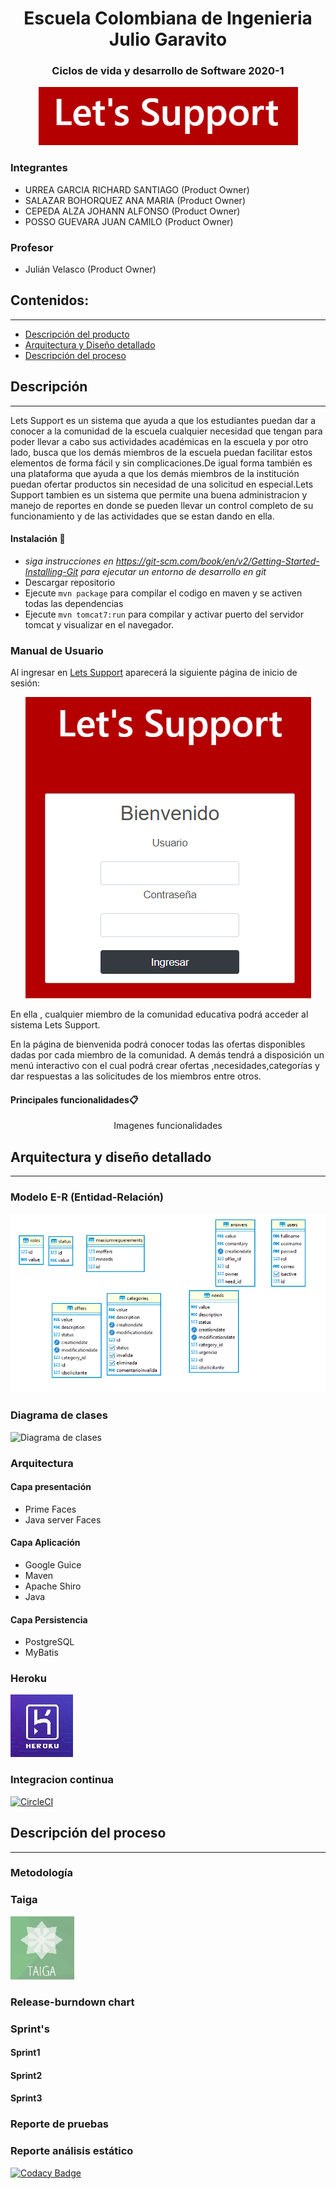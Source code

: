 <h1 align="center">Escuela Colombiana de Ingenieria Julio Garavito</h1>
<h3 align="center">Ciclos de vida y desarrollo de Software 2020-1</h3> 
<p align="center"><img src="https://github.com/Let-s-support/2021-1-PROYCVDS-LetsSupport/blob/master/Assets/Images/login.PNG"/></p> 

### Integrantes

- URREA GARCIA RICHARD SANTIAGO (Product Owner)
- SALAZAR BOHORQUEZ ANA MARIA (Product Owner)
- CEPEDA ALZA JOHANN ALFONSO (Product Owner)
- POSSO GUEVARA JUAN CAMILO (Product Owner)

### Profesor
+ Julián Velasco (Product Owner)


## Contenidos:
---
- [Descripción del producto](#Descripción)
- [Arquitectura y Diseño detallado](#Arquitectura-y-diseño-detallado)
- [Descripción del proceso](#Descripción-del-proceso)

## Descripción
---
Lets Support  es  un sistema  que ayuda a que los estudiantes puedan dar a conocer a la comunidad de la escuela cualquier necesidad que tengan para poder llevar a cabo sus actividades académicas en la escuela y por otro lado, busca que los demás miembros de la escuela puedan facilitar estos elementos de forma fácil y sin complicaciones.De  igual forma también es una  plataforma que ayuda a que los demás miembros de la institución puedan ofertar productos sin necesidad de una solicitud en especial.Lets Support tambien es un sistema que permite una buena administracion y manejo de reportes en donde se pueden llevar un control completo de su funcionamiento y de las actividades que se estan dando en ella.
#### Instalación 🔧
* *siga instrucciones en https://git-scm.com/book/en/v2/Getting-Started-Installing-Git para ejecutar un entorno de desarrollo en git*
* Descargar repositorio 
* Ejecute `mvn package` para compilar el codigo en maven y se activen todas las dependencias
* Ejecute `mvn tomcat7:run` para compilar y activar puerto del servidor tomcat y visualizar en el navegador.
### Manual de Usuario
Al ingresar en [Lets Support](https://letssupport.herokuapp.com/app/login.xhtml) aparecerá la siguiente página de inicio de sesión:
<p align="center"><img src="https://github.com/Let-s-support/2021-1-PROYCVDS-LetsSupport/blob/master/Assets/Images/log.PNG"/></p> 
En ella , cualquier miembro de la comunidad educativa podrá acceder al sistema Lets Support.

En la página de bienvenida podrá conocer todas las ofertas disponibles dadas por cada miembro de la comunidad. A demás tendrá a disposición un menú interactivo con el cual podrá crear ofertas ,necesidades,categorías y dar respuestas a las solicitudes de los miembros entre otros.  
#### Principales funcionalidades📋
<p align="center"> Imagenes funcionalidades</p>

## Arquitectura y diseño detallado
---
### Modelo E-R (Entidad-Relación)
![ModeloER](https://github.com/Let-s-support/2021-1-PROYCVDS-LetsSupport/blob/master/Assets/Images/ER.PNG)
### Diagrama de clases
![Diagrama de clases](https://github.com/Let-s-support/2021-1-PROYCVDS-LetsSupport/blob/master/Assets/Images/DClases.PNG)
### Arquitectura
#### Capa presentación
*  Prime Faces
*  Java server Faces
#### Capa Aplicación
*  Google Guice 
*  Maven 
*  Apache Shiro 
*  Java
#### Capa Persistencia
*  PostgreSQL
*  MyBatis
### Heroku
[![Heroku](Assets/Images/heroku.jpg)](https://letssupport.herokuapp.com/app/login.xhtml)
### Integracion continua
[![CircleCI](https://circleci.com/gh/Let-s-support/2021-1-PROYCVDS-LetsSupport.svg?style=svg)](https://app.circleci.com/pipelines/github/Let-s-support/2021-1-PROYCVDS-LetsSupport)

## Descripción del proceso
---
### Metodología
### Taiga 
[![Taiga](Assets/Images/Taiga.jpg)](https://tree.taiga.io/project/richardug-solidaridad-escuela/backlog)
### Release-burndown chart
### Sprint's
#### Sprint1
#### Sprint2
#### Sprint3
### Reporte de pruebas
### Reporte análisis estático
[![Codacy Badge](https://app.codacy.com/project/badge/Grade/cba8fd0874ac4f569f4f880e473cbac9)](https://www.codacy.com/gh/Let-s-support/2021-1-PROYCVDS-LetsSupport/dashboard?utm_source=github.com&amp;utm_medium=referral&amp;utm_content=Let-s-support/2021-1-PROYCVDS-LetsSupport&amp;utm_campaign=Badge_Grade)




